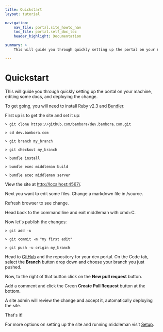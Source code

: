 ```yaml
---
title: Quickstart
layout: tutorial

navigation:
    nav_file: portal.site_howto_nav 
    toc_file: portal.self_doc_toc
    header_highlight: Documentation

summary: > 
    This will guide you through quickly setting up the portal on your machine, editing some docs, and deploying the change.

---
```


# Quickstart

This will guide you through quickly setting up the portal on your machine, editing some docs, and deploying the change.

To get going, you will need to install Ruby v2.3 and [Bundler](http://bundler.io/).

First up is to get the site and set it up:


```shell
> git clone https://github.com/bambora/dev.bambora.com.git

> cd dev.bambora.com

> git branch my_branch

> git checkout my_branch

> bundle install

> bundle exec middleman build

> bundle exec middleman server
```

View the site at [http://localhost:4567/](http://localhost:4567/).

Next you want to edit some files. Change a markdown file in /source.

Refresh browser to see change.

Head back to the command line and exit middleman with cmd+C.

Now let's publish the changes:

```shell
> git add -u

> git commit -m "my first edit"

> git push -u origin my_branch
```

Head to [GitHub](https://github.com/bambora/dev.bambora.com) and the repository for your dev portal. On the Code tab, select the **Branch** button drop down and choose your branch you just pushed.

Now, to the right of that button click on the **New pull request** button.

Add a comment and click the Green **Create Pull Request** button at the bottom.

A site admin will review the change and accept it, automatically deploying the site.

That's it!

For more options on setting up the site and running middleman visit [Setup](/portal/setup/).